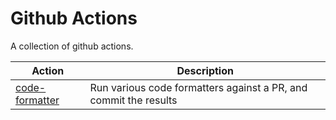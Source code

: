# Github Actions

A collection of github actions.

<!-- markdownlint-disable MD013 -->
| Action       | Description                                              |
|--------------|----------------------------------------------------------|
| [code-formatter](code-formatter) | Run various code formatters against a PR, and commit the results |
<!-- markdownlint-enable MD013 -->
